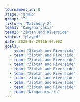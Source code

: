 ```yaml
---
tournament_id: 0
stage: "group"
group: "I"
fixture: "Matchday 2"
team1: "Kinganaryasia"
team2: "Ziotah and Riverside"
status: "played"
date: 2020-03-29T16:00:00Z
goals:
  - team: "Ziotah and Riverside"
  - team: "Ziotah and Riverside"
  - team: "Ziotah and Riverside"
  - team: "Ziotah and Riverside"
  - team: "Ziotah and Riverside"
  - team: "Ziotah and Riverside"
  - team: "Ziotah and Riverside"
  - team: "Ziotah and Riverside"
  - team: "Ziotah and Riverside"
  - team: "Kinganaryasia"
---
```

